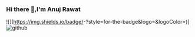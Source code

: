### Hi there 👋,I'm Anuj Rawat
![<Badge Name>](https://img.shields.io/badge/<Badge Text>-<Background Color>?style=for-the-badge&logo=<Icon Name>&logoColor=<Logo Color>)] ![github](https://img.shields.io/badge/GitHub-000000?style=for-the-badge&logo=GitHub&logoColor=white)

<!--
**anujrawat22/anujrawat22** is a ✨ _special_ ✨ repository because its `README.md` (this file) appears on your GitHub profile.

Here are some ideas to get you started:

- 🔭 I’m currently working on ...
- 🌱 I’m currently learning ...
- 👯 I’m looking to collaborate on ...
- 🤔 I’m looking for help with ...
- 💬 Ask me about ...
- 📫 How to reach me: ...
- 😄 Pronouns: ...
- ⚡ Fun fact: ...
-->
